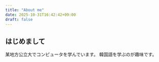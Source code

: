 ```yaml
---
title: "About me"
date: 2025-10-31T16:42:42+09:00
draft: false
---
```


## はじめまして
某地方公立大でコンピュータを学んでいます。
韓国語を学ぶのが趣味です。